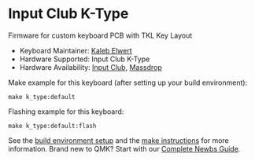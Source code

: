 # Input Club K-Type

Firmware for custom keyboard PCB with TKL Key Layout

* Keyboard Maintainer: [Kaleb Elwert](https://github.com/belak)
* Hardware Supported: Input Club K-Type
* Hardware Availability: [Input Club](https://input.club/k-type/), [Massdrop](https://www.massdrop.com/buy/massdrop-x-input-club-k-type-mechanical-keyboard)

Make example for this keyboard (after setting up your build environment):

    make k_type:default

Flashing example for this keyboard:

    make k_type:default:flash

See the [build environment setup](https://docs.qmk.fm/#/getting_started_build_tools) and the [make instructions](https://docs.qmk.fm/#/getting_started_make_guide) for more information. Brand new to QMK? Start with our [Complete Newbs Guide](https://docs.qmk.fm/#/newbs).
